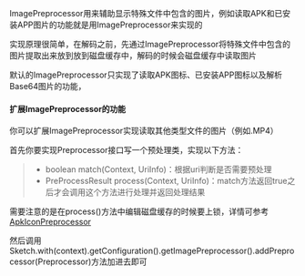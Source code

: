 ImagePreprocessor用来辅助显示特殊文件中包含的图片，例如读取APK和已安装APP图片的功能就是用ImagePreprocessor来实现的

实现原理很简单，在解码之前，先通过ImagePreprocessor将特殊文件中包含的图片提取出来放到放到磁盘缓存中，解码的时候会磁盘缓存中读取图片

默认的ImagePreprocessor只实现了读取APK图标、已安装APP图标以及解析Base64图片的功能，

#### 扩展ImagePreprocessor的功能
你可以扩展ImagePreprocessor实现读取其他类型文件的图片（例如.MP4）

首先你要实现Preprocessor接口写一个预处理类，实现以下方法：
>* boolean match(Context, UriInfo)：根据uri判断是否需要预处理
>* PreProcessResult process(Context, UriInfo)：match方法返回true之后才会调用这个方法进行处理并返回处理结果

需要注意的是在process()方法中编辑磁盘缓存的时候要上锁，详情可参考[ApkIconPreprocessor](../../sketch/src/main/java/me/xiaopan/sketch/preprocess/ApkIconPreprocessor.java)

然后调用Sketch.with(context).getConfiguration().getImagePreprocessor().addPreprocessor(Preprocessor)方法加进去即可
